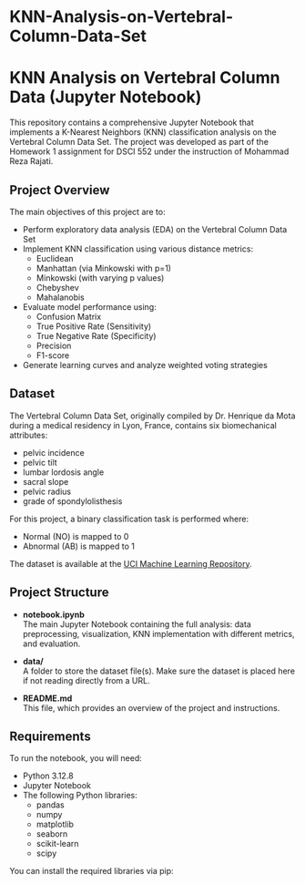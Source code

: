 # KNN-Analysis-on-Vertebral-Column-Data-Set

# KNN Analysis on Vertebral Column Data (Jupyter Notebook)

This repository contains a comprehensive Jupyter Notebook that implements a K-Nearest Neighbors (KNN) classification analysis on the Vertebral Column Data Set. The project was developed as part of the Homework 1 assignment for DSCI 552 under the instruction of Mohammad Reza Rajati.

## Project Overview

The main objectives of this project are to:
- Perform exploratory data analysis (EDA) on the Vertebral Column Data Set
- Implement KNN classification using various distance metrics:
  - Euclidean
  - Manhattan (via Minkowski with p=1)
  - Minkowski (with varying p values)
  - Chebyshev
  - Mahalanobis
- Evaluate model performance using:
  - Confusion Matrix
  - True Positive Rate (Sensitivity)
  - True Negative Rate (Specificity)
  - Precision
  - F1-score
- Generate learning curves and analyze weighted voting strategies

## Dataset

The Vertebral Column Data Set, originally compiled by Dr. Henrique da Mota during a medical residency in Lyon, France, contains six biomechanical attributes:
- pelvic incidence
- pelvic tilt
- lumbar lordosis angle
- sacral slope
- pelvic radius
- grade of spondylolisthesis

For this project, a binary classification task is performed where:
- Normal (NO) is mapped to 0
- Abnormal (AB) is mapped to 1

The dataset is available at the [UCI Machine Learning Repository](https://archive.ics.uci.edu/ml/datasets/Vertebral+Column).

## Project Structure

- **notebook.ipynb**  
  The main Jupyter Notebook containing the full analysis: data preprocessing, visualization, KNN implementation with different metrics, and evaluation.

- **data/**  
  A folder to store the dataset file(s). Make sure the dataset is placed here if not reading directly from a URL.

- **README.md**  
  This file, which provides an overview of the project and instructions.

## Requirements

To run the notebook, you will need:
- Python 3.12.8
- Jupyter Notebook
- The following Python libraries:
  - pandas
  - numpy
  - matplotlib
  - seaborn
  - scikit-learn
  - scipy

You can install the required libraries via pip:

```bash

